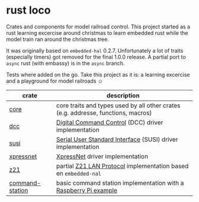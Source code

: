 # rust loco

Crates and components for model railroad control. This project started as a rust
learning excercise around christmas to learn embedded rust while the model train ran
around the christmas tree.

It was originally based on `embedded-hal` 0.2.7. Unfortunately a lot of traits (especially timers) got removed for the final 1.0.0 release. A partial port to `async` rust (with embassy) is in the `async` branch.

Tests where added on the go. Take this project as it is: a learning excercise and a playground for model railroads ☺️

| crate         | description |
| ------------- | ------------- |
| [core](./core) | core traits and types used by all other crates (e.g. addresse, functions, macros)  |
| [dcc](./dcc) | [Digital Command Control](https://en.wikipedia.org/wiki/Digital_Command_Control) (DCC) driver implementation |
| [susi](./susi) | [Serial User Standard Interface](https://dccwiki.com/SUSI) (SUSI) driver implementation |
| [xpressnet](./xpressnet) | [XpressNet](https://dccwiki.com/XpressNet) driver implementation |
| [z21](./z21) | partial [Z21 LAN Protocol](https://www.z21.eu/media/Kwc_Basic_DownloadTag_Component/root-en-main_47-1652-959-downloadTag-download/default/d559b9cf/1628743384/z21-lan-protokoll-en.pdf) implementation based en `embedded-nal` |
| [command-station](./command-station) | basic command station implementation with a [Raspberry Pi example](./command-station/examples/linux-dcc/) |
